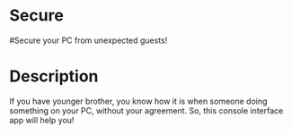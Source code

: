 # Secure
#Secure your PC from unexpected guests!

# Description
If you have younger brother, you know how it is when someone doing something on your PC, without your agreement. So, this console interface app will help you!



